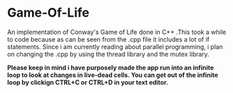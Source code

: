 # Game-Of-Life



An implementation of Conway's Game of Life done in C++ .This took a while to code because as can be seen from the .cpp file it includes a lot of if statements. Since i am currently reading about parallel programming, i plan on changing the .cpp by using the thread library and the mutex library. 

<b> Please keep in mind i have purposely made the app run into an infinite loop to look at changes in live-dead cells. 
  You can get out of the infinite loop by clickign CTRL+C or CTRL+D in your text editor. </b>
